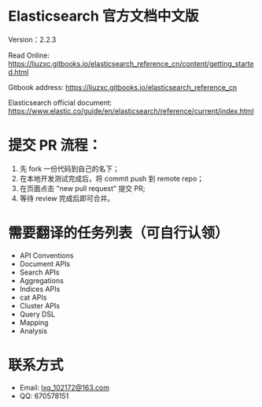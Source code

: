# Elasticsearch 官方文档中文版

Version：2.2.3

Read Online: https://liuzxc.gitbooks.io/elasticsearch_reference_cn/content/getting_started.html

Gitbook address: https://liuzxc.gitbooks.io/elasticsearch_reference_cn

Elasticsearch official document: https://www.elastic.co/guide/en/elasticsearch/reference/current/index.html

# 提交 PR 流程：

1. 先 fork 一份代码到自己的名下；
2. 在本地开发测试完成后，将 commit push 到 remote repo；
3. 在页面点击 "new pull request" 提交 PR;
4. 等待 review 完成后即可合并。

# 需要翻译的任务列表（可自行认领）

* API Conventions
* Document APIs
* Search APIs
* Aggregations
* Indices APIs
* cat APIs
* Cluster APIs
* Query DSL
* Mapping
* Analysis

# 联系方式

* Email: lxq_102172@163.com
* QQ: 670578151
